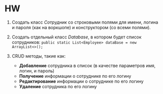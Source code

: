 # HW

1. Создать класс _Сотрудник_ со строковыми полями для имени, логина и пароля (как на воркшопе) и конструктором (со всеми полями). 
2. Создать отдельный класс _Database_, в котором будет список сотрудников:
   `public static List<Employee> dataBase = new ArrayList<>();`

3. CRUD методы, такие как:
   - **Добавление** сотрудника в список (в качестве параметров имя, логин, и пароль)
   - **Получение** информации о сотруднике по его логину
   - **Редактирование** информации о сотруднике по его логину
   - **Удаление** сотрудника по его логину